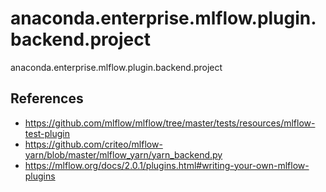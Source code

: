 # anaconda.enterprise.mlflow.plugin.backend.project
anaconda.enterprise.mlflow.plugin.backend.project


## References

* https://github.com/mlflow/mlflow/tree/master/tests/resources/mlflow-test-plugin
* https://github.com/criteo/mlflow-yarn/blob/master/mlflow_yarn/yarn_backend.py
* https://mlflow.org/docs/2.0.1/plugins.html#writing-your-own-mlflow-plugins

